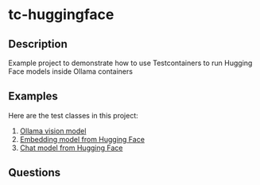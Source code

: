 # tc-huggingface

## Description

Example project to demonstrate how to use Testcontainers to run Hugging Face models inside Ollama containers

## Examples

Here are the test classes in this project:

1. [Ollama vision model](src/test/java/OllamaVisionModelTest.java)
2. [Embedding model from Hugging Face](src/test/java/HuggingFaceEmbeddingModelTest.java)
3. [Chat model from Hugging Face](src/test/java/HuggingFaceChatModelTest.java)

## Questions

